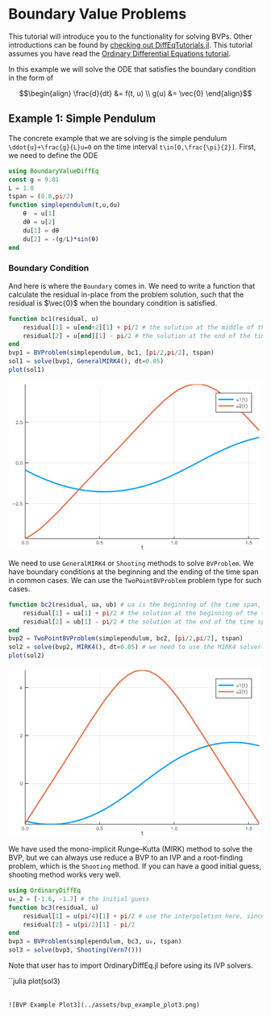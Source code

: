 # Boundary Value Problems

This tutorial will introduce you to the functionality for solving BVPs. Other
introductions can be found by [checking out DiffEqTutorials.jl](https://github.com/JuliaDiffEq/DiffEqTutorials.jl). This tutorial assumes you have read the [Ordinary Differential Equations tutorial](ode_example.html).

In this example we will solve the ODE that satisfies the boundary condition in the form of

```math
\begin{align}
\frac{d}{dt} &= f(t, u) \\
g(u) &= \vec{0}
\end{align}
```

## Example 1: Simple Pendulum

The concrete example that we are solving is the simple pendulum ``\ddot{u}+\frac{g}{L}u=0`` on the time interval ``t\in[0,\frac{\pi}{2}]``. First, we need to define the ODE

```julia
using BoundaryValueDiffEq
const g = 9.81
L = 1.0
tspan = (0.0,pi/2)
function simplependulum(t,u,du)
    θ  = u[1]
    dθ = u[2]
    du[1] = dθ
    du[2] = -(g/L)*sin(θ)
end
```

### Boundary Condition

And here is where the `Boundary` comes in. We need to write a function that calculate the residual in-place from the problem solution, such that the residual is $\vec{0}$ when the boundary condition is satisfied.

```julia
function bc1(residual, u)
    residual[1] = u[end÷2][1] + pi/2 # the solution at the middle of the time span should be -pi/2
    residual[2] = u[end][1] - pi/2 # the solution at the end of the time span should be pi/2
end
bvp1 = BVProblem(simplependulum, bc1, [pi/2,pi/2], tspan)
sol1 = solve(bvp1, GeneralMIRK4(), dt=0.05)
plot(sol1)
```

![BVP Example Plot1](../assets/bvp_example_plot1.png)

We need to use `GeneralMIRK4` or `Shooting` methods to solve `BVProblem`. We have boundary conditions at the beginning and the ending of the time span in common cases. We can use the `TwoPointBVProblem` problem type for such cases.

```julia
function bc2(residual, ua, ub) # ua is the beginning of the time span, and ub is the ending
    residual[1] = ua[1] + pi/2 # the solution at the beginning of the time span should be -pi/2
    residual[2] = ub[1] - pi/2 # the solution at the end of the time span should be pi/2
end
bvp2 = TwoPointBVProblem(simplependulum, bc2, [pi/2,pi/2], tspan)
sol2 = solve(bvp2, MIRK4(), dt=0.05) # we need to use the MIRK4 solver for TwoPointBVProblem
plot(sol2)
```

![BVP Example Plot2](../assets/bvp_example_plot2.png)

We have used the mono-implicit Runge–Kutta (MIRK) method to solve the BVP, but we can always use reduce a BVP to an IVP and a root-finding problem, which is the `Shooting` method. If you can have a good initial guess, shooting method works very well.

```julia
using OrdinaryDiffEq
u₀_2 = [-1.6, -1.7] # the initial guess
function bc3(residual, u)
    residual[1] = u(pi/4)[1] + pi/2 # use the interpolation here, since indexing will be wrong for adaptive methods
    residual[2] = u(pi/2)[1] - pi/2
end
bvp3 = BVProblem(simplependulum, bc3, u₀, tspan)
sol3 = solve(bvp3, Shooting(Vern7()))
```

Note that user has to import OrdinaryDiffEq.jl before using its IVP solvers.

``julia
plot(sol3)
```

![BVP Example Plot3](../assets/bvp_example_plot3.png)
